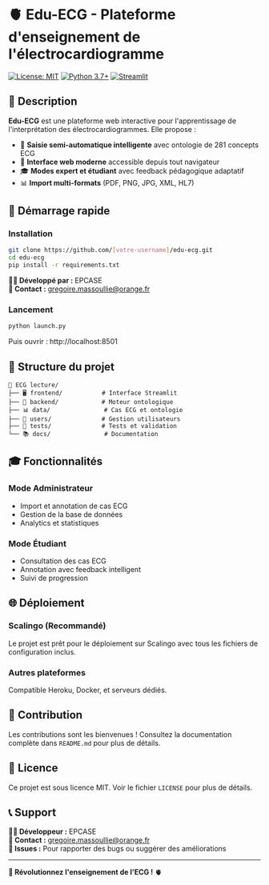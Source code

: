 # 🫀 Edu-ECG - Plateforme d'enseignement de l'électrocardiogramme

[![License: MIT](https://img.shields.io/badge/License-MIT-yellow.svg)](https://opensource.org/licenses/MIT)
[![Python 3.7+](https://img.shields.io/badge/python-3.7+-blue.svg)](https://www.python.org/downloads/)
[![Streamlit](https://img.shields.io/badge/Streamlit-1.28+-red.svg)](https://streamlit.io/)

## 🎯 Description

**Edu-ECG** est une plateforme web interactive pour l'apprentissage de l'interprétation des électrocardiogrammes. Elle propose :

- 🧠 **Saisie semi-automatique intelligente** avec ontologie de 281 concepts ECG
- 📱 **Interface web moderne** accessible depuis tout navigateur
- 🎓 **Modes expert et étudiant** avec feedback pédagogique adaptatif
- 📊 **Import multi-formats** (PDF, PNG, JPG, XML, HL7)

## 🚀 Démarrage rapide

### Installation
```bash
git clone https://github.com/[votre-username]/edu-ecg.git
cd edu-ecg
pip install -r requirements.txt
```

**👨‍💻 Développé par :** EPCASE  
**📧 Contact :** gregoire.massoullie@orange.fr

### Lancement
```bash
python launch.py
```

Puis ouvrir : http://localhost:8501

## 📁 Structure du projet

```
📁 ECG lecture/
├── 🖥️ frontend/           # Interface Streamlit
├── 🧠 backend/            # Moteur ontologique
├── 📊 data/               # Cas ECG et ontologie
├── 👥 users/              # Gestion utilisateurs
├── 🧪 tests/              # Tests et validation
└── 📚 docs/               # Documentation
```

## 🎓 Fonctionnalités

### Mode Administrateur
- Import et annotation de cas ECG
- Gestion de la base de données
- Analytics et statistiques

### Mode Étudiant
- Consultation des cas ECG
- Annotation avec feedback intelligent
- Suivi de progression

## 🌐 Déploiement

### Scalingo (Recommandé)
Le projet est prêt pour le déploiement sur Scalingo avec tous les fichiers de configuration inclus.

### Autres plateformes
Compatible Heroku, Docker, et serveurs dédiés.

## 🤝 Contribution

Les contributions sont les bienvenues ! Consultez la documentation complète dans `README.md` pour plus de détails.

## 📄 Licence

Ce projet est sous licence MIT. Voir le fichier `LICENSE` pour plus de détails.

## 📞 Support

**👨‍💻 Développeur :** EPCASE  
**📧 Contact :** gregoire.massoullie@orange.fr  
**🐛 Issues :** Pour rapporter des bugs ou suggérer des améliorations

---

**🚀 Révolutionnez l'enseignement de l'ECG !** 🫀
